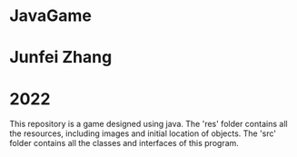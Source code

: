 # JavaGame
# Junfei Zhang
# 2022

This repository is a game designed using java. 
The 'res' folder contains all the resources, including images and initial location of objects. 
The 'src' folder contains all the classes and interfaces of this program. 
